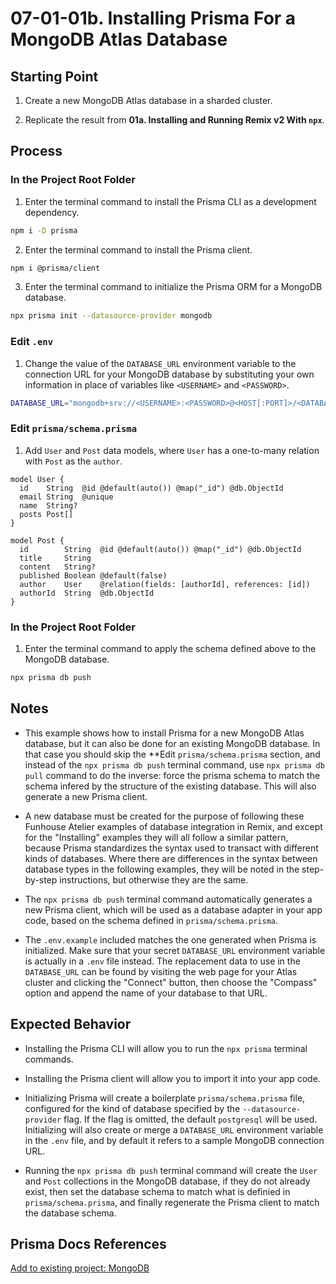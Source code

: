 # 07-01-01b. Installing Prisma For a MongoDB Atlas Database

## Starting Point

1. Create a new MongoDB Atlas database in a sharded cluster.

2. Replicate the result from **01a. Installing and Running Remix v2 With `npx`**.

## Process

### In the Project Root Folder

1. Enter the terminal command to install the Prisma CLI as a development dependency.

```bash
npm i -D prisma
```

2. Enter the terminal command to install the Prisma client.

```bash
npm i @prisma/client
```

3. Enter the terminal command to initialize the Prisma ORM for a MongoDB database.

```bash
npx prisma init --datasource-provider mongodb
```

### Edit `.env`

1. Change the value of the `DATABASE_URL` environment variable to the connection URL for your MongoDB database by substituting your own information in place of variables like `<USERNAME>` and `<PASSWORD>`.

```bash
DATABASE_URL="mongodb+srv://<USERNAME>:<PASSWORD>@<HOST[:PORT]>/<DATABASE>"
```

### Edit `prisma/schema.prisma`

1. Add `User` and `Post` data models, where `User` has a one-to-many relation with `Post` as the `author`.

```prisma
model User {
  id    String  @id @default(auto()) @map("_id") @db.ObjectId
  email String  @unique
  name  String?
  posts Post[]
}

model Post {
  id        String  @id @default(auto()) @map("_id") @db.ObjectId
  title     String
  content   String?
  published Boolean @default(false)
  author    User    @relation(fields: [authorId], references: [id])
  authorId  String  @db.ObjectId
}
```

### In the Project Root Folder

1. Enter the terminal command to apply the schema defined above to the MongoDB database.

```bash
npx prisma db push
```

## Notes

- This example shows how to install Prisma for a new MongoDB Atlas database, but it can also be done for an existing MongoDB database. In that case you should skip the \*\*Edit `prisma/schema.prisma` section, and instead of the `npx prisma db push` terminal command, use `npx prisma db pull` command to do the inverse: force the prisma schema to match the schema infered by the structure of the existing database. This will also generate a new Prisma client.

- A new database must be created for the purpose of following these Funhouse Atelier examples of database integration in Remix, and except for the "Installing" examples they will all follow a similar pattern, because Prisma standardizes the syntax used to transact with different kinds of databases. Where there are differences in the syntax between database types in the following examples, they will be noted in the step-by-step instructions, but otherwise they are the same.

- The `npx prisma db push` terminal command automatically generates a new Prisma client, which will be used as a database adapter in your app code, based on the schema defined in `prisma/schema.prisma`.

- The `.env.example` included matches the one generated when Prisma is initialized. Make sure that your secret `DATABASE_URL` environment variable is actually in a `.env` file instead. The replacement data to use in the `DATABASE_URL` can be found by visiting the web page for your Atlas cluster and clicking the "Connect" button, then choose the "Compass" option and append the name of your database to that URL.

## Expected Behavior

- Installing the Prisma CLI will allow you to run the `npx prisma` terminal commands.

- Installing the Prisma client will allow you to import it into your app code.

- Initializing Prisma will create a boilerplate `prisma/schema.prisma` file, configured for the kind of database specified by the `--datasource-provider` flag. If the flag is omitted, the default `postgresql` will be used. Initializing will also create or merge a `DATABASE_URL` environment variable in the `.env` file, and by default it refers to a sample MongoDB connection URL.

- Running the `npx prisma db push` terminal command will create the `User` and `Post` collections in the MongoDB database, if they do not already exist, then set the database schema to match what is definied in `prisma/schema.prisma`, and finally regenerate the Prisma client to match the database schema.

## Prisma Docs References

[Add to existing project: MongoDB](https://www.prisma.io/docs/getting-started/setup-prisma/add-to-existing-project/mongodb-typescript-mongodb)

